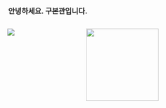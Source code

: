 <h3 align="center">
안녕하세요. 구본관입니다.
</h3>
<h2 align="center">
  <img src="http://mazassumnida.wtf/api/v2/generate_badge?boj=rnqhscjf3333">
<img align='right' src="https://github-readme-stats.vercel.app/api?username=rnqhscjf3333" height="165">

</h3>
